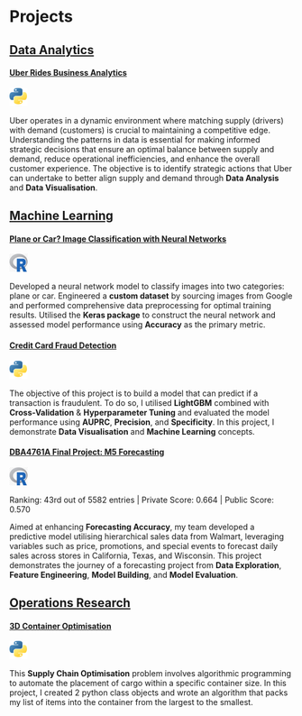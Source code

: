 # Projects

## <ins>Data Analytics</ins>
#### [Uber Rides Business Analytics](https://github.com/bentohbox/bentohbox.github.io/blob/main/uber-analytics/uber-analytics.ipynb)

![Project Image](assets/python_language.png)

Uber operates in a dynamic environment where matching supply (drivers) with demand (customers) is crucial to maintaining a competitive edge. Understanding the patterns in data is essential for making informed strategic decisions that ensure an optimal balance between supply and demand, reduce operational inefficiencies, and enhance the overall customer experience. The objective is to identify strategic actions that Uber can undertake to better align supply and demand through **Data Analysis** and **Data Visualisation**.

## <ins>Machine Learning</ins>

#### [Plane or Car? Image Classification with Neural Networks](https://github.com/bentohbox/bentohbox.github.io/tree/main/image-classification-kerasR)

![Project Image](assets/r_language.png)

Developed a neural network model to classify images into two categories: plane or car. Engineered a **custom dataset** by sourcing images from Google and performed comprehensive data preprocessing for optimal training results. Utilised the **Keras package** to construct the neural network and assessed model performance using **Accuracy** as the primary metric.

#### [Credit Card Fraud Detection](https://github.com/bentohbox/bentohbox.github.io/blob/main/credit-fraud/credit-card-fraud.ipynb)

![Project Image](assets/python_language.png)

The objective of this project is to build a model that can predict if a transaction is fraudulent. To do so, I utilised **LightGBM** combined with **Cross-Validation** & **Hyperparameter Tuning** and evaluated the model performance using **AUPRC**, **Precision**, and **Specificity**. In this project, I demonstrate **Data Visualisation** and **Machine Learning** concepts. 

#### [DBA4761A Final Project: M5 Forecasting](https://github.com/bentohbox/bentohbox.github.io/blob/main/m5-forecasting-dba4761a/report_1.pdf)

![Project Image](assets/r_language.png)

Ranking: 43rd out of 5582 entries | Private Score: 0.664 | Public Score: 0.570 

Aimed at enhancing **Forecasting Accuracy**, my team developed a predictive model utilising hierarchical sales data from Walmart, leveraging variables such as price, promotions, and special events to forecast daily sales across stores in California, Texas, and Wisconsin. This project demonstrates the journey of a forecasting project from **Data Exploration**, **Feature Engineering**, **Model Building**, and **Model Evaluation**.

## <ins>Operations Research</ins>

#### [3D Container Optimisation](https://github.com/bentohbox/bentohbox.github.io/blob/main/bin-packing-problem/bin-packing-ben.ipynb)

![Project Image](assets/python_language.png)

This **Supply Chain Optimisation** problem involves algorithmic programming to automate the placement of cargo within a specific container size. In this project, I created 2 python class objects and wrote an algorithm that packs my list of items into the container from the largest to the smallest.


